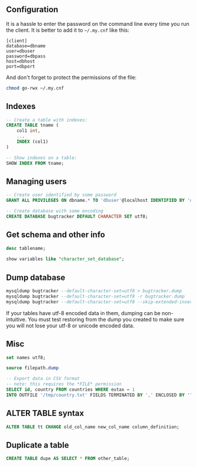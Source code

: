 Configuration
-------------
It is a hassle to enter the password on the command line every
time you run the client.  It is better to add it to `~/.my.cnf`
like this:

```
[client]
database=dbname
user=dbuser
password=dbpass
host=dbhost
port=dbport
```

And don't forget to protect the permissions of the file:

```bash
chmod go-rwx ~/.my.cnf
```


Indexes
-------
```sql
-- Create a table with indexes:
CREATE TABLE tname (
    col1 int,
    ...
    INDEX (col1)
) 

-- Show indexes on a table:
SHOW INDEX FROM tname;
```


Managing users
--------------
```sql
-- Create user identified by some password
GRANT ALL PRIVILEGES ON dbname.* TO 'dbuser'@localhost IDENTIFIED BY 'userpass';

-- Create database with some encoding
CREATE DATABASE bugtracker DEFAULT CHARACTER SET utf8;  
```


Get schema and other info
-------------------------
```sql
desc tablename;
 
show variables like "character_set_database";
```


Dump database
-------------
```sql
mysqldump bugtracker --default-character-set=utf8 > bugtracker.dump
mysqldump bugtracker --default-character-set=utf8 -r bugtracker.dump
mysqldump bugtracker --default-character-set=utf8 --skip-extended-insert | grep mantis_bug_text.*some_pattern_in_the_record
```

If your tables have utf-8 encoded data in them, dumping can be
non-intuitive.  You must test restoring from the dump you created
to make sure you will not lose your utf-8 or unicode encoded
data. 


Misc
----
```sql
set names utf8;

source filepath.dump

-- Export data in CSV format
-- note: this requires the *FILE* permission
SELECT id, country FROM countries WHERE eutax = 1
INTO OUTFILE '/tmp/country.txt' FIELDS TERMINATED BY ',' ENCLOSED BY '"' LINES TERMINATED BY '\n';
```


ALTER TABLE syntax
------------------
```sql
ALTER TABLE tt CHANGE old_col_name new_col_name column_definition;
```


Duplicate a table
-----------------
```sql
CREATE TABLE dupe AS SELECT * FROM other_table;
```

